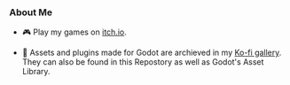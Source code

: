 ### About Me

- :video_game: Play my games on [itch.io](https://mechpensketch.itch.io/).

- :blue_book: Assets and plugins made for Godot are archieved in my [Ko-fi gallery](https://ko-fi.com/mechpensketch/gallery). They can also be found in this Repostory as well as Godot's Asset Library.

<!--- [![ko-fi](https://www.ko-fi.com/img/githubbutton_sm.svg)](https://ko-fi.com/I3I1208SA)-->
